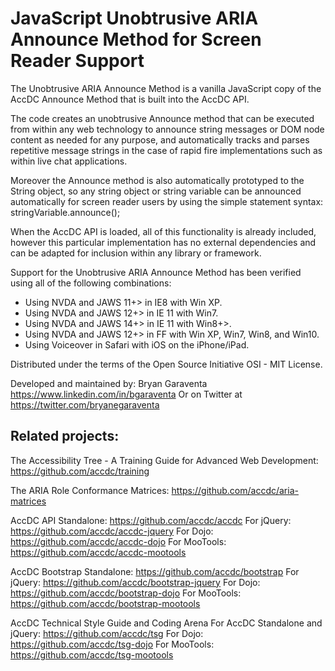 JavaScript Unobtrusive ARIA Announce Method for Screen Reader Support
===

The Unobtrusive ARIA Announce Method is a vanilla JavaScript copy of the AccDC Announce Method that is built into the AccDC API. 

The code creates an unobtrusive Announce method that can be executed from within any web technology to announce string messages or DOM node content as needed for any purpose, and automatically tracks and parses repetitive message strings in the case of rapid fire implementations such as within live chat applications.

Moreover the Announce method is also automatically prototyped to the String object, so any string object or string variable can be announced automatically for screen reader users by using the simple statement syntax: stringVariable.announce();

When the AccDC API is loaded, all of this functionality is already included, however this particular implementation has no external dependencies and can be adapted for inclusion within any library or framework.

Support for the Unobtrusive ARIA Announce Method has been verified using all of the following combinations:

* Using NVDA and JAWS 11+> in IE8 with Win XP.
* Using NVDA and JAWS 12+> in IE 11 with Win7.
* Using NVDA and JAWS 14+> in IE 11 with Win8+>.
* Using NVDA and JAWS 12+> in FF with Win XP, Win7, Win8, and Win10.
* Using Voiceover in Safari with iOS on the iPhone/iPad.

Distributed under the terms of the Open Source Initiative OSI - MIT License.

Developed and maintained by: Bryan Garaventa https://www.linkedin.com/in/bgaraventa
Or on Twitter at https://twitter.com/bryanegaraventa

Related projects:
-----

The Accessibility Tree - A Training Guide for Advanced Web Development: https://github.com/accdc/training

The ARIA Role Conformance Matrices: https://github.com/accdc/aria-matrices

AccDC API
Standalone: https://github.com/accdc/accdc
For jQuery: https://github.com/accdc/accdc-jquery
For Dojo: https://github.com/accdc/accdc-dojo
For MooTools: https://github.com/accdc/accdc-mootools

AccDC Bootstrap
Standalone: https://github.com/accdc/bootstrap
For jQuery: https://github.com/accdc/bootstrap-jquery
For Dojo: https://github.com/accdc/bootstrap-dojo
For MooTools: https://github.com/accdc/bootstrap-mootools

AccDC Technical Style Guide and Coding Arena
For AccDC Standalone and jQuery: https://github.com/accdc/tsg
For Dojo: https://github.com/accdc/tsg-dojo
For MooTools: https://github.com/accdc/tsg-mootools